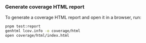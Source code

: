### Generate coverage HTML report

To generate a coverage HTML report and open it in a browser, run:

```sh
pnpm test:report
genhtml lcov.info -o coverage/html
open coverage/html/index.html
```
